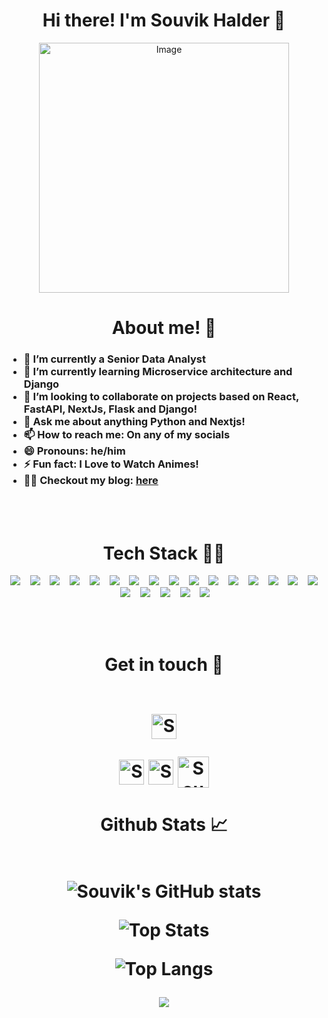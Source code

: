 <h1 align="center">Hi there! I'm Souvik Halder 👋 </h1>


<!--<img class="fit-picture" align="right"
     width="400" height="400"
     src="https://imgur.com/a/II6cf">-->
<p align="center">
  <img src="https://github.com/user-attachments/assets/e55ef37c-b08f-47ec-a407-d3b2d8eaf861" width="400" alt="Image">
</p>

<!--<video class="fit-picture" align="right"
     width="400" height="00"
     src="https://imgur.com/a/9mKBE81"
     controls>
</video>-->



<h1 align="center">About me! 🚀</h1>

<!-- You can just ccopy it i have also done the same 😉 -->

<h3>
  
- 🔭 I’m currently a Senior Data Analyst
- 🌱 I’m currently learning Microservice architecture and Django
- 👯 I’m looking to collaborate on projects based on React, FastAPI, NextJs, Flask and Django!
- 💬 Ask me about anything Python and Nextjs!  
- 📫 How to reach me: On any of my socials
- 😄 Pronouns: he/him
- ⚡ Fun fact: I Love to Watch Animes!
- ✍🏼 Checkout my blog: [here](https://3d-portv1.vercel.app/)
</h3>
<br />
<br>

<h1 align="center">Tech Stack 👩‍💻</h1>
<p align="center">
  <img src="https://img.shields.io/badge/django-092E20.svg?&style=for-the-badge&logo=django&logoColor=white" />&nbsp;&nbsp;&nbsp;
  <img src="https://img.shields.io/badge/python-3670A0?style=for-the-badge&logo=python&logoColor=ffdd54" />&nbsp;&nbsp;&nbsp;
  <!-- <img src="https://img.shields.io/badge/flutter-45B6FE.svg?&style=for-the-badge&logo=flutter&logoColor=white" />&nbsp;&nbsp;&nbsp; -->
  <img src="https://img.shields.io/badge/bootstrap-563d7c.svg?&style=for-the-badge&logo=bootstrap&logoColor=white" />&nbsp;&nbsp;&nbsp;
  <img src="https://img.shields.io/badge/Sqlite-20639B.svg?&style=for-the-badge&logo=sqlite&logoColor=white" />&nbsp;&nbsp;&nbsp;
  <img src="https://img.shields.io/badge/flask-FFFFFF.svg?&style=for-the-badge&logo=flask&logoColor=black" />&nbsp;&nbsp;&nbsp;
  <img src="https://img.shields.io/badge/javascript-%23323330.svg?style=for-the-badge&logo=javascript&logoColor=%23F7DF1E" />&nbsp;&nbsp;&nbsp;
  <!-- <img src="https://img.shields.io/badge/dart-%230175C2.svg?style=for-the-badge&logo=dart&logoColor=white"/>&nbsp;&nbsp;&nbsp; -->
  <img src="https://img.shields.io/badge/git-%23F05033.svg?style=for-the-badge&logo=git&logoColor=white"/>&nbsp;&nbsp;&nbsp;
  <!-- <img src="https://img.shields.io/badge/-mocha-%238D6748?style=for-the-badge&logo=mocha&logoColor=white"/>&nbsp;&nbsp;&nbsp; -->
  <img src="https://img.shields.io/badge/Keras-%23D00000.svg?style=for-the-badge&logo=Keras&logoColor=white"/>&nbsp;&nbsp;&nbsp;
  <img src="https://img.shields.io/badge/numpy-%23013243.svg?style=for-the-badge&logo=numpy&logoColor=white"/>&nbsp;&nbsp;&nbsp;
  <img src="https://img.shields.io/badge/pandas-%23150458.svg?style=for-the-badge&logo=pandas&logoColor=white"/>&nbsp;&nbsp;&nbsp;
  <img src="https://img.shields.io/badge/scikit--learn-%23F7931E.svg?style=for-the-badge&logo=scikit-learn&logoColor=white"/>&nbsp;&nbsp;&nbsp; 
  <!-- <img src="https://img.shields.io/badge/c++-%2300599C.svg?style=for-the-badge&logo=c%2B%2B&logoColor=white"/>&nbsp;&nbsp;&nbsp;  -->
  <!-- <img src="https://img.shields.io/badge/c-%2300599C.svg?style=for-the-badge&logo=c&logoColor=white"/>&nbsp;&nbsp;&nbsp;  -->
  <img src="https://img.shields.io/badge/css3-%231572B6.svg?style=for-the-badge&logo=css3&logoColor=white"/>&nbsp;&nbsp;&nbsp; 
  <img src="https://img.shields.io/badge/html5-%23E34F26.svg?style=for-the-badge&logo=html5&logoColor=white"/>&nbsp;&nbsp;&nbsp; 
  <!-- <img src="https://img.shields.io/badge/lua-%232C2D72.svg?style=for-the-badge&logo=lua&logoColor=white"/>&nbsp;&nbsp;&nbsp;  -->
  <img src="https://img.shields.io/badge/markdown-%23000000.svg?style=for-the-badge&logo=markdown&logoColor=white"/>&nbsp;&nbsp;&nbsp; 
  <!-- <img src="https://img.shields.io/badge/Solidity-%23363636.svg?style=for-the-badge&logo=solidity&logoColor=white"/>&nbsp;&nbsp;&nbsp;  -->
  <!-- <img src="https://img.shields.io/badge/swift-F54A2A?style=for-the-badge&logo=swift&logoColor=white"/>&nbsp;&nbsp;&nbsp;  -->
  <img src="https://img.shields.io/badge/typescript-%23007ACC.svg?style=for-the-badge&logo=typescript&logoColor=white"/>&nbsp;&nbsp;&nbsp; 
  <!-- <img src="https://img.shields.io/badge/Semantic%20UI%20React-%2335BDB2.svg?style=for-the-badge&logo=SemanticUIReact&logoColor=white"/>&nbsp;&nbsp;&nbsp;  -->
  <img src="https://img.shields.io/badge/react-%2320232a.svg?style=for-the-badge&logo=react&logoColor=%2361DAFB"/>&nbsp;&nbsp;&nbsp; 
  <img src="https://img.shields.io/badge/Next-black?style=for-the-badge&logo=next.js&logoColor=white"/>&nbsp;&nbsp;&nbsp; 
  <img src="https://img.shields.io/badge/r-%23276DC3.svg?style=flat&logo=r&logoColor=white"/>&nbsp;&nbsp;&nbsp; 
  <img src="https://img.shields.io/badge/postgres-%23316192.svg?style=for-the-badge&logo=postgresql&logoColor=white"/>&nbsp;&nbsp;&nbsp; 
  <img src="https://img.shields.io/badge/MongoDB-%234ea94b.svg?style=for-the-badge&logo=mongodb&logoColor=white"/>&nbsp;&nbsp;&nbsp; 
  <img src="(https://img.shields.io/badge/firebase-%23039BE5.svg?style=flat&logo=firebase"/>&nbsp;&nbsp;&nbsp;

<!-- <img src="https://img.shields.io/badge/Google%20Cloud-%234285F4.svg?style=flat&logo=google-cloud&logoColor=white"/>&nbsp;&nbsp;&nbsp; -->

<!-- <img src="https://img.shields.io/badge/angular-%23DD0031.svg?style=flat&logo=angular&logoColor=white"/>&nbsp;&nbsp;&nbsp;

<img src="https://img.shields.io/badge/tailwindcss-%2338B2AC.svg?style=flat&logo=tailwind-css&logoColor=white"/>&nbsp;&nbsp;&nbsp; -->

</p>

<br />
<br>

<h1 align="center">Get in touch 🤝
<br />
<br>

[<img align="center" alt="SouvikHalder | Linkedln" width="40px" src="https://cdn2.iconfinder.com/data/icons/social-media-2285/512/1_Linkedin_unofficial_colored_svg-512.png" />][linkedin]

<!-- [![LinkedIn](https://img.shields.io/badge/LinkedIn-%230077B5.svg?logo=linkedin&logoColor=white)](https://linkedin.com/in/SouvikKumarHalder) -->

[<img align="center" alt="SouvikHalder | Twitter" width="40px" src="https://cdn2.iconfinder.com/data/icons/social-media-2285/512/1_Twitter_colored_svg-512.png" />][twitter]
[<img align="center" alt="SouvikHalder | Instagram" width="40px" src="https://cdn2.iconfinder.com/data/icons/social-media-2285/512/1_Instagram_colored_svg_1-512.png" />][instagram]
[<img align="center" alt="SouvikHalder | Gmail" width="50px" src="https://cdn4.iconfinder.com/data/icons/logos-brands-in-colors/48/google-gmail-512.png"/>][gmail]

</h1>

<h1 align="center">Github Stats 📈
<br />
<br>

![Souvik's GitHub stats](https://github-readme-stats.vercel.app/api?username=Dope-Otaku&theme=shades-of-purple&hide_border=false&include_all_commits=true&count_private=false)

![Top Stats](https://nirzak-streak-stats.vercel.app/?user=Dope-Otaku&theme=shades-of-purple&hide_border=false)<br/>

![Top Langs](https://github-readme-stats.vercel.app/api/top-langs/?username=Dope-Otaku&theme=shades-of-purple&hide_border=false&include_all_commits=false&count_private=false&layout=compact)


[![](https://visitcount.itsvg.in/api?id=Dope-Otaku&icon=0&color=0)](https://visitcount.itsvg.in)


[linkedin]: https://linkedin.com/in/SouvikKumarHalder
<!-- [twitter]: https://twitter.com/rooohini_ -->
[twitter]: https://twitter.com/
[instagram]: https://www.instagram.com/codertheshy/
[gmail]: souvikhalder68@gmail.com

<br />
